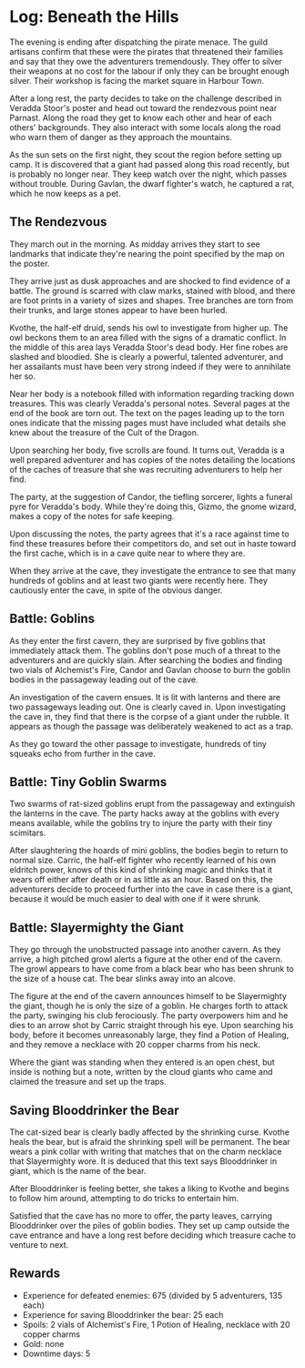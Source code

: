 # Log: Beneath the Hills

The evening is ending after dispatching the pirate menace. The guild artisans confirm that these were the pirates that
threatened their families and say that they owe the adventurers tremendously. They offer to silver their weapons at no
cost for the labour if only they can be brought enough silver. Their workshop is facing the market square in Harbour
Town.

After a long rest, the party decides to take on the challenge described in Veradda Stoor's poster and head out toward
the rendezvous point near Parnast. Along the road they get to know each other and hear of each others' backgrounds. They
also interact with some locals along the road who warn them of danger as they approach the mountains.

As the sun sets on the first night, they scout the region before setting up camp. It is discovered that a giant had
passed along this road recently, but is probably no longer near. They keep watch over the night, which passes without
trouble. During Gavlan, the dwarf fighter's watch, he captured a rat, which he now keeps as a pet.

## The Rendezvous

They march out in the morning. As midday arrives they start to see landmarks that indicate they're nearing the point
specified by the map on the poster.

They arrive just as dusk approaches and are shocked to find evidence of a battle. The ground is scarred with claw marks,
stained with blood, and there are foot prints in a variety of sizes and shapes. Tree branches are torn from their 
trunks, and large stones appear to have been hurled.

Kvothe, the half-elf druid, sends his owl to investigate from higher up. The owl beckons them to an area filled with the
signs of a dramatic conflict. In the middle of this area lays Veradda Stoor's dead body. Her fine robes are slashed and 
bloodied. She is clearly a powerful, talented adventurer, and her assailants must have been very strong indeed if they
were to annihilate her so.

Near her body is a notebook filled with information regarding tracking down treasures. This was clearly Veradda's 
personal notes. Several pages at the end of the book are torn out. The text on the pages leading up to the torn ones
indicate that the missing pages must have included what details she knew about the treasure of the Cult of the Dragon.

Upon searching her body, five scrolls are found. It turns out, Veradda is a well prepared adventurer and has copies of
the notes detailing the locations of the caches of treasure that she was recruiting adventurers to help her find.

The party, at the suggestion of Candor, the tiefling sorcerer, lights a funeral pyre for Veradda's body. While they're
doing this, Gizmo, the gnome wizard, makes a copy of the notes for safe keeping.

Upon discussing the notes, the party agrees that it's a race against time to find these treasures before their
competitors do, and set out in haste toward the first cache, which is in a cave quite near to where they are.

When they arrive at the cave, they investigate the entrance to see that many hundreds of goblins and at least two
giants were recently here. They cautiously enter the cave, in spite of the obvious danger.

## Battle: Goblins

As they enter the first cavern, they are surprised by five goblins that immediately attack them. The goblins don't pose
much of a threat to the adventurers and are quickly slain. After searching the bodies and finding two vials of
Alchemist's Fire, Candor and Gavlan choose to burn the goblin bodies in the passageway leading out of the cave.

An investigation of the cavern ensues. It is lit with lanterns and there are two passageways leading out. One is clearly
caved in. Upon investigating the cave in, they find that there is the corpse of a giant under the rubble. It appears as 
though the passage was deliberately weakened to act as a trap.

As they go toward the other passage to investigate, hundreds of tiny squeaks echo from further in the cave.

## Battle: Tiny Goblin Swarms

Two swarms of rat-sized goblins erupt from the passageway and extinguish the lanterns in the cave. The party hacks away
at the goblins with every means available, while the goblins try to injure the party with their tiny scimitars.

After slaughtering the hoards of mini goblins, the bodies begin to return to normal size. Carric, the half-elf fighter 
who recently learned of his own eldritch power, knows of this kind of shrinking magic and thinks that it wears off 
either after death or in as little as an hour. Based on this, the adventurers decide to proceed further into the cave in
case there is a giant, because it would be much easier to deal with one if it were shrunk.

## Battle: Slayermighty the Giant

They go through the unobstructed passage into another cavern. As they arrive, a high pitched growl alerts a figure at
the other end of the cavern. The growl appears to have come from a black bear who has been shrunk to the size of a house
cat. The bear slinks away into an alcove.

The figure at the end of the cavern announces himself to be Slayermighty the giant, though he is only the size of a 
goblin. He charges forth to attack the party, swinging his club ferociously. The party overpowers him and he dies to an
arrow shot by Carric straight through his eye. Upon searching his body, before it becomes unreasonably large, they find
a Potion of Healing, and they remove a necklace with 20 copper charms from his neck.

Where the giant was standing when they entered is an open chest, but inside is nothing but a note, written by the cloud
giants who came and claimed the treasure and set up the traps.

## Saving Blooddrinker the Bear

The cat-sized bear is clearly badly affected by the shrinking curse. Kvothe heals the bear, but is afraid the shrinking
spell will be permanent. The bear wears a pink collar with writing that matches that on the charm necklace that 
Slayermighty wore. It is deduced that this text says Blooddrinker in giant, which is the name of the bear.

After Blooddrinker is feeling better, she takes a liking to Kvothe and begins to follow him around, attempting to do
tricks to entertain him.

Satisfied that the cave has no more to offer, the party leaves, carrying Blooddrinker over the piles of goblin bodies.
They set up camp outside the cave entrance and have a long rest before deciding which treasure cache to venture to next.

## Rewards

- Experience for defeated enemies: 675 (divided by 5 adventurers, 135 each)
- Experience for saving Blooddrinker the bear: 25 each
- Spoils: 2 vials of Alchemist's Fire, 1 Potion of Healing, necklace with 20 copper charms
- Gold: none
- Downtime days: 5
